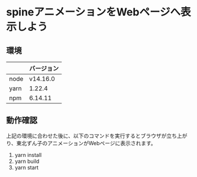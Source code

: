 # spineアニメーションをWebページへ表示しよう

## 環境

|      | バージョン |
| ---- | ---------- |
| node | v14.16.0   |
| yarn | 1.22.4     |
| npm  | 6.14.11    |

## 動作確認

上記の環境に合わせた後に、以下のコマンドを実行するとブラウザが立ち上がり、東北ずん子のアニメーションがWebページに表示されます。

1. yarn install
2. yarn build
3. yarn start